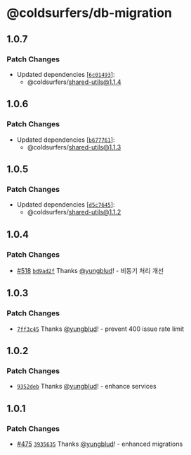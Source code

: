 # @coldsurfers/db-migration

## 1.0.7

### Patch Changes

- Updated dependencies [[`6c01493`](https://github.com/coldsurfers/surfers-root/commit/6c0149357f0ca8c34d43e4a5b98476c5616adc03)]:
  - @coldsurfers/shared-utils@1.1.4

## 1.0.6

### Patch Changes

- Updated dependencies [[`b677761`](https://github.com/coldsurfers/surfers-root/commit/b67776103d8e893fbf4f5aa9a1a78ea0daf74b59)]:
  - @coldsurfers/shared-utils@1.1.3

## 1.0.5

### Patch Changes

- Updated dependencies [[`d5c7645`](https://github.com/coldsurfers/surfers-root/commit/d5c7645d71ae509ebfe1dfcbe90ee600cbbc57b0)]:
  - @coldsurfers/shared-utils@1.1.2

## 1.0.4

### Patch Changes

- [#518](https://github.com/coldsurfers/surfers-root/pull/518) [`bd9ad2f`](https://github.com/coldsurfers/surfers-root/commit/bd9ad2f1638ece045cfb7d24a09beb4ae9f3b144) Thanks [@yungblud](https://github.com/yungblud)! - 비동기 처리 개선

## 1.0.3

### Patch Changes

- [`7ff3c45`](https://github.com/coldsurfers/surfers-root/commit/7ff3c45a8c8ade2c4974c43a5d9726332d7bd934) Thanks [@yungblud](https://github.com/yungblud)! - prevent 400 issue rate limit

## 1.0.2

### Patch Changes

- [`9352deb`](https://github.com/coldsurfers/surfers-root/commit/9352debd866db52a71a77bf96b713b2a4be0f476) Thanks [@yungblud](https://github.com/yungblud)! - enhance services

## 1.0.1

### Patch Changes

- [#475](https://github.com/coldsurfers/surfers-root/pull/475) [`3935635`](https://github.com/coldsurfers/surfers-root/commit/393563531ebfbaed744ed5d4fadcf5d2b0e41d08) Thanks [@yungblud](https://github.com/yungblud)! - enhanced migrations
